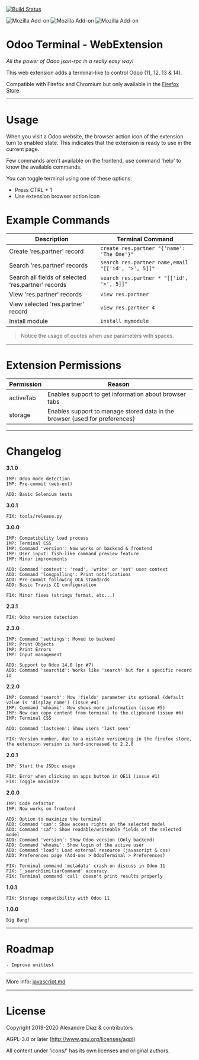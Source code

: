 [![Build Status](https://travis-ci.com/Tardo/OdooTerminal.svg?branch=master)](https://travis-ci.com/Tardo/OdooTerminal)

![Mozilla Add-on](https://img.shields.io/amo/v/odoo-terminal?style=for-the-badge)
![Mozilla Add-on](https://img.shields.io/amo/users/odoo-terminal?style=for-the-badge)
![Mozilla Add-on](https://img.shields.io/amo/dw/odoo-terminal?style=for-the-badge)

# Odoo Terminal - WebExtension

_All the power of Odoo json-rpc in a really easy way!_

This web extension adds a terminal-like to control Odoo (11, 12, 13 & 14).

Compatible with Firefox and Chromium but only available in the
[Firefox Store](https://addons.mozilla.org/es/firefox/addon/odoo-terminal/).

---

# Usage

When you visit a Odoo website, the browser action icon of the extension turn to
enabled state. This indicates that the extension is ready to use in the current
page.

Few commands aren't available on the frontend, use command 'help' to know the
available commands.

You can toggle terminal using one of these options:

- Press CTRL + 1
- Use extension browser action icon

# Example Commands

| Description                                         | Terminal Command                                   |
| --------------------------------------------------- | -------------------------------------------------- |
| Create 'res.partner' record                         | `create res.partner "{'name': 'The One'}"`         |
| Search 'res.partner' records                        | `search res.partner name,email "[['id', '>', 5]]"` |
| Search all fields of selected 'res.partner' records | `search res.partner * "[['id', '>', 5]]"`          |
| View 'res.partner' records                          | `view res.partner`                                 |
| View selected 'res.partner' record                  | `view res.partner 4`                               |
| Install module                                      | `install mymodule`                                 |

> Notice the usage of quotes when use parameters with spaces.

---

# Extension Permissions

| Permission | Reason                                                                      |
| ---------- | --------------------------------------------------------------------------- |
| activeTab  | Enables support to get information about browser tabs                       |
| storage    | Enables support to manage stored data in the browser (used for preferences) |

---

# Changelog

**3.1.0**

```
IMP: Odoo mode detection
IMP: Pre-commit (web-ext)

ADD: Basic Selenium tests
```

**3.0.1**

```
FIX: tools/release.py
```

**3.0.0**

```
IMP: Compatibility load process
IMP: Terminal CSS
IMP: Command 'version': Now works on backend & frontend
IMP: User input: fish-like command preview feature
IMP: Minor improvements

ADD: Command 'context': 'read', 'write' or 'set' user context
ADD: Command 'longpolling': Print notifications
ADD: Pre-commit following OCA standards
ADD: Basic Travis CI configuration

FIX: Minor fixes (strings format, etc...)
```

**2.3.1**

```
FIX: Odoo version detection
```

**2.3.0**

```
IMP: Command 'settings': Moved to backend
IMP: Print Objects
IMP: Print Errors
IMP: Input management

ADD: Support to Odoo 14.0 (pr #7)
ADD: Command 'searchid': Works like 'search' but for a specific record id
```

**2.2.0**

```
IMP: Command 'search': Now 'fields' parameter its optional (default value is 'display_name') (issue #4)
IMP: Command 'whoami': Now shows more information (issue #5)
IMP: Now can copy content from terminal to the clipboard (issue #6)
IMP: Terminal CSS

ADD: Command 'lastseen': Show users 'last seen'

FIX: Version number, due to a mistake versioning in the firefox store, the extension version is hard-increased to 2.2.0
```

**2.0.1**

```
IMP: Start the JSDoc usage

FIX: Error when clicking on apps button in OE11 (issue #1)
FIX: Toggle maximize
```

**2.0.0**

```
IMP: Code refactor
IMP: Now works on frontend

ADD: Option to maximize the terminal
ADD: Command 'cam': Show access rights on the selected model
ADD: Command 'caf': Show readable/writeable fields of the selected model
ADD: Command 'version': Show Odoo version (Only backend)
ADD: Command 'whoami': Show login of the active user
ADD: Command 'load': Load external resource (javascript & css)
ADD: Preferences page (Add-ons > OdooTerminal > Preferences)

FIX: Terminal command 'metadata' crash on discuss in Odoo 11
FIX: '_searchSimiliarCommand' accuracy
FIX: Terminal command 'call' doesn't print results properly
```

**1.0.1**

```
FIX: Storage compatibility with Odoo 11
```

**1.0.0**

```
Big Bang!
```

---

# Roadmap

```
- Improve unittest
```

---

More info: [javascript.md](./docs/javascript.md)

---

# License

Copyright 2019-2020 Alexandre Díaz & contributors

AGPL-3.0 or later (http://www.gnu.org/licenses/agpl)

All content under 'icons/' has its own licenses and original authors.
